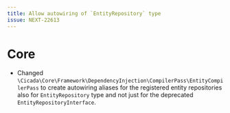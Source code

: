 ```yaml
---
title: Allow autowiring of `EntityRepository` type
issue: NEXT-22613
---
```

# Core
* Changed `\Cicada\Core\Framework\DependencyInjection\CompilerPass\EntityCompilerPass` to create autowiring aliases for the registered entity repositories also for `EntityRepository` type and not just for the deprecated `EntityRepositoryInterface`.
